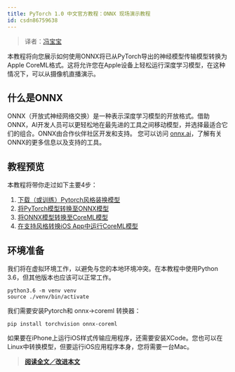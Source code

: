 ```yaml
---
title: PyTorch 1.0 中文官方教程：ONNX 现场演示教程
id: csdn86759638
---
```


> 译者：[冯宝宝](https://github.com/PEGASUS1993)

本教程将向您展示如何使用ONNX将已从PyTorch导出的神经模型传输模型转换为Apple CoreML格式。这将允许您在Apple设备上轻松运行深度学习模型，在这种情况下，可以从摄像机直播演示。

## 什么是ONNX

ONNX（开放式神经网络交换）是一种表示深度学习模型的开放格式。借助ONNX，AI开发人员可以更轻松地在最先进的工具之间移动模型，并选择最适合它们的组合。ONNX由合作伙伴社区开发和支持。 您可以访问 [onnx.ai](https://onnx.ai/)，了解有关ONNX的更多信息以及支持的工具。

## 教程预览

本教程将带你走过如下主要4步：

1.  [下载（或训练）Pytorch风格装换模型](#download-or-train-pytorch-style-transfer-models)
2.  [将PyTorch模型转换至ONNX模型](#convert-the-pytorch-models-to-onnx-models)
3.  [将ONNX模型转换至CoreML模型](#convert-the-onnx-models-to-coreml-models)
4.  [在支持风格转换iOS App中运行CoreML模型](#run-the-coreml-models-in-a-style-transfer-ios-app)

## 环境准备

我们将在虚拟环境工作，以避免与您的本地环境冲突。在本教程中使用Python 3.6，但其他版本也应该可以正常工作。

```
python3.6 -m venv venv
source ./venv/bin/activate 
```

我们需要安装Pytorch和 onnx->coreml 转换器：

```
pip install torchvision onnx-coreml 
```

如果要在iPhone上运行iOS样式传输应用程序，还需要安装XCode。您也可以在Linux中转换模型，但要运行iOS应用程序本身，您将需要一台Mac。

> [**阅读全文／改进本文**](https://github.com/apachecn/pytorch-doc-zh/blob/master/docs/1.0/ONNXLive.md)
